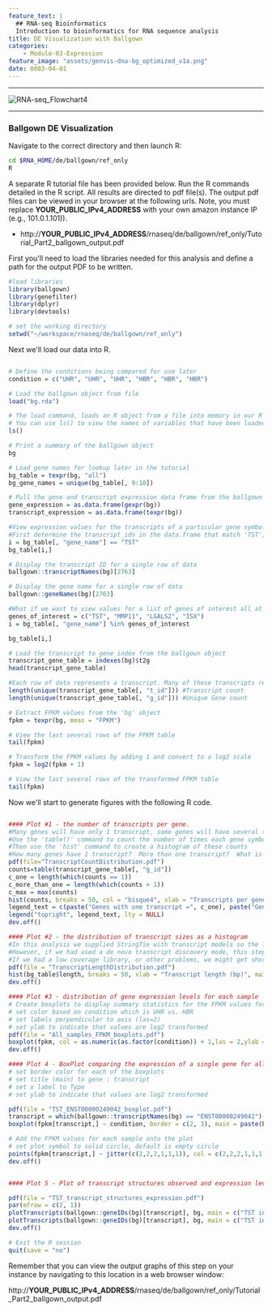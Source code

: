 ```yaml
---
feature_text: |
  ## RNA-seq Bioinformatics
  Introduction to bioinformatics for RNA sequence analysis
title: DE Visualization with Ballgown
categories:
    - Module-03-Expression
feature_image: "assets/genvis-dna-bg_optimized_v1a.png"
date: 0003-04-01
---
```


***

![RNA-seq_Flowchart4](/assets/module_3/RNA-seq_Flowchart4.png)

***

### Ballgown DE Visualization

Navigate to the correct directory and then launch R:

```bash
cd $RNA_HOME/de/ballgown/ref_only
R
```

A separate R tutorial file has been provided below. Run the R commands detailed in the R script. All results are directed to pdf file(s). The output pdf files can be viewed in your browser at the following urls. Note, you must replace **YOUR_PUBLIC_IPv4_ADDRESS** with your own amazon instance IP (e.g., 101.0.1.101)).

* http://**YOUR_PUBLIC_IPv4_ADDRESS**/rnaseq/de/ballgown/ref_only/Tutorial_Part2_ballgown_output.pdf

First you'll need to load the libraries needed for this analysis and define a path for the output PDF to be written.

```R
#load libraries
library(ballgown)
library(genefilter)
library(dplyr)
library(devtools)

# set the working directory
setwd("~/workspace/rnaseq/de/ballgown/ref_only")

```

Next we'll load our data into R.

```R

# Define the conditions being compared for use later
condition = c("UHR", "UHR", "UHR", "HBR", "HBR", "HBR")

# Load the ballgown object from file
load("bg.rda")

# The load command, loads an R object from a file into memory in our R session.
# You can use ls() to view the names of variables that have been loaded
ls()

# Print a summary of the ballgown object
bg

# Load gene names for lookup later in the tutorial
bg_table = texpr(bg, "all")
bg_gene_names = unique(bg_table[, 9:10])

# Pull the gene and transcript expression data frame from the ballgown object
gene_expression = as.data.frame(gexpr(bg))
transcript_expression = as.data.frame(texpr(bg))

#View expression values for the transcripts of a particular gene symbol of chromosome 22.  e.g. 'TST'
#First determine the transcript_ids in the data.frame that match 'TST', aka. ENSG00000128311, then display only those rows of the data.frame
i = bg_table[, "gene_name"] == "TST"
bg_table[i,]

# Display the transcript ID for a single row of data
ballgown::transcriptNames(bg)[2763]

# Display the gene name for a single row of data
ballgown::geneNames(bg)[2763]

#What if we want to view values for a list of genes of interest all at once?
genes_of_interest = c("TST", "MMP11", "LGALS2", "ISX")
i = bg_table[, "gene_name"] %in% genes_of_interest

bg_table[i,]

# Load the transcript to gene index from the ballgown object
transcript_gene_table = indexes(bg)$t2g
head(transcript_gene_table)

#Each row of data represents a transcript. Many of these transcripts represent the same gene. Determine the numbers of transcripts and unique genes
length(unique(transcript_gene_table[, "t_id"])) #Transcript count
length(unique(transcript_gene_table[, "g_id"])) #Unique Gene count

# Extract FPKM values from the 'bg' object
fpkm = texpr(bg, meas = "FPKM")

# View the last several rows of the FPKM table
tail(fpkm)

# Transform the FPKM values by adding 1 and convert to a log2 scale
fpkm = log2(fpkm + 1)

# View the last several rows of the transformed FPKM table
tail(fpkm)

```

Now we'll start to generate figures with the following R code.

```R

#### Plot #1 - the number of transcripts per gene.
#Many genes will have only 1 transcript, some genes will have several transcripts
#Use the 'table()' command to count the number of times each gene symbol occurs (i.e. the # of transcripts that have each gene symbol)
#Then use the 'hist' command to create a histogram of these counts
#How many genes have 1 transcript?  More than one transcript?  What is the maximum number of transcripts for a single gene?
pdf(file="TranscriptCountDistribution.pdf")
counts=table(transcript_gene_table[, "g_id"])
c_one = length(which(counts == 1))
c_more_than_one = length(which(counts > 1))
c_max = max(counts)
hist(counts, breaks = 50, col = "bisque4", xlab = "Transcripts per gene", main = "Distribution of transcript count per gene")
legend_text = c(paste("Genes with one transcript =", c_one), paste("Genes with more than one transcript =", c_more_than_one), paste("Max transcripts for single gene = ", c_max))
legend("topright", legend_text, lty = NULL)
dev.off()

#### Plot #2 - the distribution of transcript sizes as a histogram
#In this analysis we supplied StringTie with transcript models so the lengths will be those of known transcripts
#However, if we had used a de novo transcript discovery mode, this step would give us some idea of how well transcripts were being assembled
#If we had a low coverage library, or other problems, we might get short "transcripts" that are actually only pieces of real transcripts
pdf(file = "TranscriptLengthDistribution.pdf")
hist(bg_table$length, breaks = 50, xlab = "Transcript length (bp)", main = "Distribution of transcript lengths", col = "steelblue")
dev.off()

#### Plot #3 - distribution of gene expression levels for each sample
# Create boxplots to display summary statistics for the FPKM values for each sample
# set color based on condition which is UHR vs. HBR
# set labels perpendicular to axis (las=2)
# set ylab to indicate that values are log2 transformed
pdf(file = "All_samples_FPKM_boxplots.pdf")
boxplot(fpkm, col = as.numeric(as.factor(condition)) + 1,las = 2,ylab = "log2(FPKM + 1)")
dev.off()

#### Plot 4 - BoxPlot comparing the expression of a single gene for all replicates of both conditions
# set border color for each of the boxplots
# set title (main) to gene : transcript
# set x label to Type
# set ylab to indicate that values are log2 transformed

pdf(file = "TST_ENST00000249042_boxplot.pdf")
transcript = which(ballgown::transcriptNames(bg) == "ENST00000249042")[[1]]
boxplot(fpkm[transcript,] ~ condition, border = c(2, 3), main = paste(ballgown::geneNames(bg)[transcript],": ", ballgown::transcriptNames(bg)[transcript]), pch = 19, xlab = "Type", ylab = "log2(FPKM+1)")

# Add the FPKM values for each sample onto the plot
# set plot symbol to solid circle, default is empty circle
points(fpkm[transcript,] ~ jitter(c(2,2,2,1,1,1)), col = c(2,2,2,1,1,1)+1, pch = 16)
dev.off()


#### Plot 5 - Plot of transcript structures observed and expression level for UHR vs HBR with representative replicate

pdf(file = "TST_transcript_structures_expression.pdf")
par(mfrow = c(2, 1))
plotTranscripts(ballgown::geneIDs(bg)[transcript], bg, main = c("TST in HBR"), sample = c("HBR_Rep1"), labelTranscripts = TRUE)
plotTranscripts(ballgown::geneIDs(bg)[transcript], bg, main = c("TST in UHR"), sample = c("UHR_Rep1"), labelTranscripts = TRUE)
dev.off()

# Exit the R session
quit(save = "no")
```

Remember that you can view the output graphs of this step on your instance by navigating to this location in a web browser window:

http://**YOUR_PUBLIC_IPv4_ADDRESS**/rnaseq/de/ballgown/ref_only/Tutorial_Part2_ballgown_output.pdf

